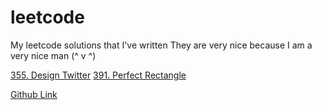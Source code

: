 # leetcode
My leetcode solutions that I've written
They are very nice because I am a very nice man (^ v ^)

[355. Design Twitter](./355-design-twitter)
[391. Perfect Rectangle](./391-perfect-rectangle)

[Github Link]([url](https://github.com/Kimeiga/leetcode/)https://github.com/Kimeiga/leetcode)
